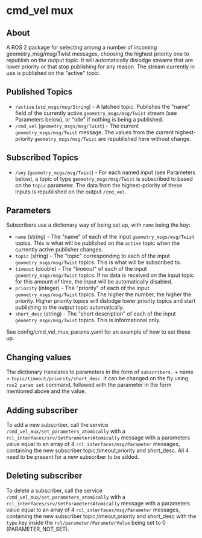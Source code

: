 # cmd_vel mux

## About

A ROS 2 package for selecting among a number of incoming geometry_msg/msg/Twist messages, choosing the highest
priority one to republish on the output topic.  It will automatically dislodge streams that are lower
priority or that stop publishing for any reason.  The stream currently in use is published on the
"active" topic.

## Published Topics
* `/active` (`std_msgs/msg/String`) - A latched topic.  Publishes the "name" field of the currently active `geometry_msgs/msg/Twist` stream (see Parameters below), or "idle" if nothing is being a published.
* `/cmd_vel` (`geometry_msgs/msg/Twist`) - The current `geometry_msgs/msg/Twist` message.  The values from the current highest-priority `geometry_msgs/msg/Twist` are republished here without change.

## Subscribed Topics
* `/any` (`geometry_msgs/msg/Twist`) - For each named input (see Parameters below), a topic of type `geometry_msgs/msg/Twist` is subscribed to based on the `topic` parameter.  The data from the highest-priority of these inputs is republished on the output `/cmd_vel`.

## Parameters
Subscribers use a dictionary way of being set up, with `name` being the key:
* `name` (string) - The "name" of each of the input `geometry_msgs/msg/Twist` topics.  This is what will be published on the `active` topic when the currently active publisher changes.
* `topic` (string) - The "topic" corresponding to each of the input `geometry_msgs/msg/Twist` topics.  This is what will be subscribed to.
* `timeout` (double) - The "timeout" of each of the input `geometry_msgs/msg/Twist` topics.  If no data is received on the input topic for this amount of time, the input will be automatically disabled.
* `priority` (integer) - The "priority" of each of the input `geometry_msgs/msg/Twist` topics.  The higher the number, the higher the priority.  Higher priority topics will dislodge lower priority topics and start publishing to the output topic automatically.
* `short_desc` (string) - The "short description" of each of the input `geometry_msgs/msg/Twist` topics.  This is informational only.

See config/cmd_vel_mux_params.yaml for an example of how to set these up.

## Changing values
The dictionary translates to parameters in the form of `subscribers.` + name + `topic/timeout/priority/short_desc`.
It can be changed on the fly using `ros2 param set` command, followed with the parameter in the form mentioned above and the value.

## Adding subscriber
To add a new subscriber, call the service `/cmd_vel_mux/set_parameters_atomically` with a `rcl_interfaces/srv/SetParametersAtomically` message with a parameters value equal to an array of 4 `rcl_interfaces/msg/Parameter` messages, containing the new subscriber topic,timeout,priority and short_desc. All 4 need to be present for a new subscriber to be added.

## Deleting subscriber
To delete a subscriber, call the service `/cmd_vel_mux/set_parameters_atomically` with a `rcl_interfaces/srv/SetParametersAtomically` message with a parameters value equal to an array of 4 `rcl_interfaces/msg/Parameter` messages, containing the new subscriber topic,timeout,priority and short_desc with the `type` key inside the `rcl/parameter/ParameterValue` being set to 0 (PARAMETER_NOT_SET).
